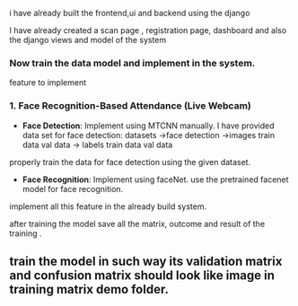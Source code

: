 i have already built the frontend,ui and backend using the django

I have already created a scan page , registration page, dashboard and also the django views and model of the system

### Now train the data model and implement in the system.
feature to implement
### 1. Face Recognition-Based Attendance (Live Webcam)
- **Face Detection**: Implement using MTCNN manually.
I have provided data set for face detection:
datasets
       ->face detection
                    ->images
                           train data
                           val data
                    -> labels
                            train data
                            val data

properly train the data for face detection using the given dataset.

- **Face Recognition**: Implement using faceNet. use the pretrained facenet model for face recognition.




implement all this feature in the already build system.

after training the model save all the matrix, outcome and result of the training .

## train the model in such way its validation matrix and confusion matrix should look like image in training matrix demo folder.